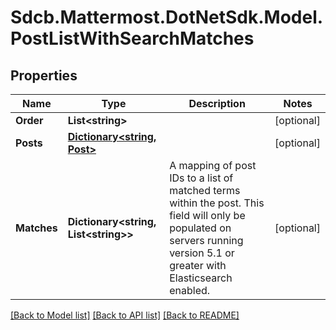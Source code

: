 # Sdcb.Mattermost.DotNetSdk.Model.PostListWithSearchMatches
## Properties

Name | Type | Description | Notes
------------ | ------------- | ------------- | -------------
**Order** | **List&lt;string&gt;** |  | [optional] 
**Posts** | [**Dictionary&lt;string, Post&gt;**](Post.md) |  | [optional] 
**Matches** | **Dictionary&lt;string, List&lt;string&gt;&gt;** | A mapping of post IDs to a list of matched terms within the post. This field will only be populated on servers running version 5.1 or greater with Elasticsearch enabled. | [optional] 

[[Back to Model list]](../README.md#documentation-for-models) [[Back to API list]](../README.md#documentation-for-api-endpoints) [[Back to README]](../README.md)

